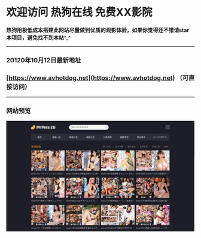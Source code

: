 # 欢迎访问 热狗在线 免费XX影院

**热狗用极低成本搭建此网站尽量做到优质的观影体验，如果你觉得还不错请star 本项目，避免找不到本站^_^**

------------

### 20120年10月12日最新地址

### [https://www.avhotdog.net](https://www.avhotdog.net)  （可直接访问）
------------
### 网站预览
![热狗首页](https://github.com/avhotdog/avhotdog.net/blob/master/hotdog_index.png?raw=true "热狗首页")



